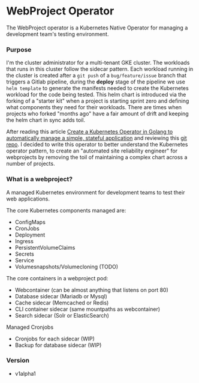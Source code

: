 # WebProject Operator

The WebProject operator is a Kubernetes Native Operator for managing a development team's testing environment.


### Purpose

I'm the cluster administrator for a multi-tenant GKE cluster. The workloads that runs in this cluster follow the sidecar pattern. Each workload running in the cluster is created after a `git push` of a `bug/feature/issue` branch that triggers a Gitlab pipeline, during the **deploy** stage of the pipeline we use `helm template` to generate the manifests needed to create the Kubernetes workload for the code being tested. This helm chart is introduced via the forking of a "starter kit" when a project is starting sprint zero and defining what components they need for their workloads. There are times when projects who forked "months ago" have a fair amount of drift and keeping the helm chart in sync adds toil.


After reading this article [Create a Kubernetes Operator in Golang to automatically manage a simple, stateful application](https://developers.redhat.com/blog/2020/12/16/create-a-kubernetes-operator-in-golang-to-automatically-manage-a-simple-stateful-application/) and reviewing this [git repo](https://github.com/priyanka19-98/Wordpress-Operator). I decided to write this operator to better understand the Kubernetes operator pattern, to create an "automated site reliability engineer" for webprojects by removing the toil of maintaining a complex chart across a number of projects.

### What is a webproject?

A managed Kubernetes environment for development teams to test their web applications. 

The core Kubernetes components managed are:


- ConfigMaps
- CronJobs
- Deployment
- Ingress
- PersistentVolumeClaims
- Secrets
- Service
- Volumesnapshots/Volumecloning (TODO)


The core containers in a webproject pod:

- Webcontainer (can be almost anything that listens on port 80)
- Database sidecar (Mariadb or Mysql)
- Cache sidecar (Memcached or Redis)
- CLI container sidecar (same mountpaths as webcontainer)
- Search sidecar (Solr or ElasticSearch)


Managed Cronjobs

- Cronjobs for each sidecar (WIP)
- Backup for database sidecar (WIP)




### Version

- v1alpha1



